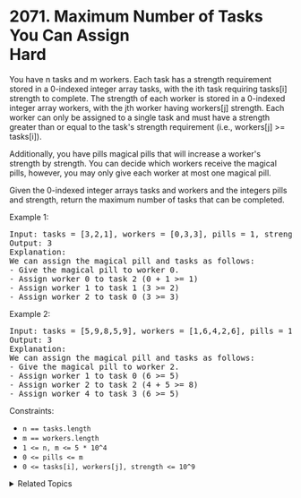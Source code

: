 # 2071. Maximum Number of Tasks You Can Assign<br> Hard

You have n tasks and m workers. Each task has a strength requirement stored in a 0-indexed integer array tasks, with the ith task requiring tasks[i] strength to complete. The strength of each worker is stored in a 0-indexed integer array workers, with the jth worker having workers[j] strength. Each worker can only be assigned to a single task and must have a strength greater than or equal to the task's strength requirement (i.e., workers[j] >= tasks[i]).

Additionally, you have pills magical pills that will increase a worker's strength by strength. You can decide which workers receive the magical pills, however, you may only give each worker at most one magical pill.

Given the 0-indexed integer arrays tasks and workers and the integers pills and strength, return the maximum number of tasks that can be completed.



Example 1:

<pre>
Input: tasks = [3,2,1], workers = [0,3,3], pills = 1, strength = 1
Output: 3
Explanation:
We can assign the magical pill and tasks as follows:
- Give the magical pill to worker 0.
- Assign worker 0 to task 2 (0 + 1 >= 1)
- Assign worker 1 to task 1 (3 >= 2)
- Assign worker 2 to task 0 (3 >= 3)
</pre>

Example 2:

<pre>
Input: tasks = [5,9,8,5,9], workers = [1,6,4,2,6], pills = 1, strength = 5
Output: 3
Explanation:
We can assign the magical pill and tasks as follows:
- Give the magical pill to worker 2.
- Assign worker 1 to task 0 (6 >= 5)
- Assign worker 2 to task 2 (4 + 5 >= 8)
- Assign worker 4 to task 3 (6 >= 5)
</pre>

Constraints:

- `n == tasks.length`
- `m == workers.length`
- `1 <= n, m <= 5 * 10^4`
- `0 <= pills <= m`
- `0 <= tasks[i], workers[j], strength <= 10^9`

<details>

<summary> Related Topics </summary>

-   `Binary Search`
-   `Sorting`

</details>